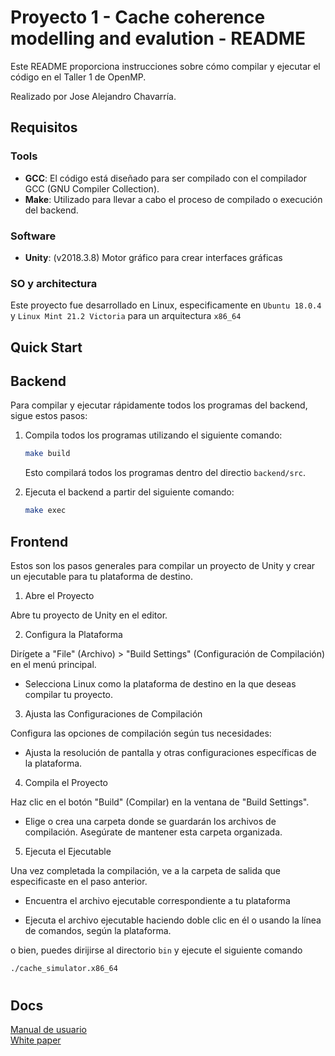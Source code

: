 # Proyecto 1 - Cache coherence modelling and evalution - README

Este README proporciona instrucciones sobre cómo compilar y ejecutar el código en el Taller 1 de OpenMP. 

Realizado por Jose Alejandro Chavarría.

## Requisitos

### Tools 

- **GCC**:  El código está diseñado para ser compilado con el compilador GCC (GNU Compiler Collection).
- **Make**:  Utilizado para llevar a cabo el proceso de compilado o execución del backend.


### Software 

- **Unity**: (v2018.3.8) Motor gráfico para crear interfaces gráficas 



### SO y architectura 

Este proyecto fue desarrollado en Linux, especificamente en `Ubuntu 18.0.4` y `Linux Mint 21.2 Victoria` para un arquitectura `x86_64`



## Quick Start

## Backend

Para compilar y ejecutar rápidamente todos los programas del backend, sigue estos pasos:

1. Compila todos los programas utilizando el siguiente comando:

   ```bash
   make build
   ```

   Esto compilará todos los programas dentro del directio `backend/src`.
   

3. Ejecuta el backend a partir del siguiente comando:

   ```bash
   make exec
   ```

## Frontend

Estos son los pasos generales para compilar un proyecto de Unity y crear un ejecutable para tu plataforma de destino.
1. Abre el Proyecto

Abre tu proyecto de Unity en el editor.

2. Configura la Plataforma

Dirígete a "File" (Archivo) > "Build Settings" (Configuración de Compilación) en el menú principal.

- Selecciona Linux como la plataforma de destino en la que deseas compilar tu proyecto.

3. Ajusta las Configuraciones de Compilación

Configura las opciones de compilación según tus necesidades:

- Ajusta la resolución de pantalla y otras configuraciones específicas de la plataforma.

4. Compila el Proyecto

Haz clic en el botón "Build" (Compilar) en la ventana de "Build Settings".

- Elige o crea una carpeta donde se guardarán los archivos de compilación. Asegúrate de mantener esta carpeta organizada.

5. Ejecuta el Ejecutable

Una vez completada la compilación, ve a la carpeta de salida que especificaste en el paso anterior.

- Encuentra el archivo ejecutable correspondiente a tu plataforma

- Ejecuta el archivo ejecutable haciendo doble clic en él o usando la línea de comandos, según la plataforma.



o bien, puedes dirijirse al directorio `bin` y ejecute el siguiente comando

   ```bash
   ./cache_simulator.x86_64
   ```

#
## Docs 

[Manual de usuario](./docs/) <br>
[White paper](./docs/) <br>
